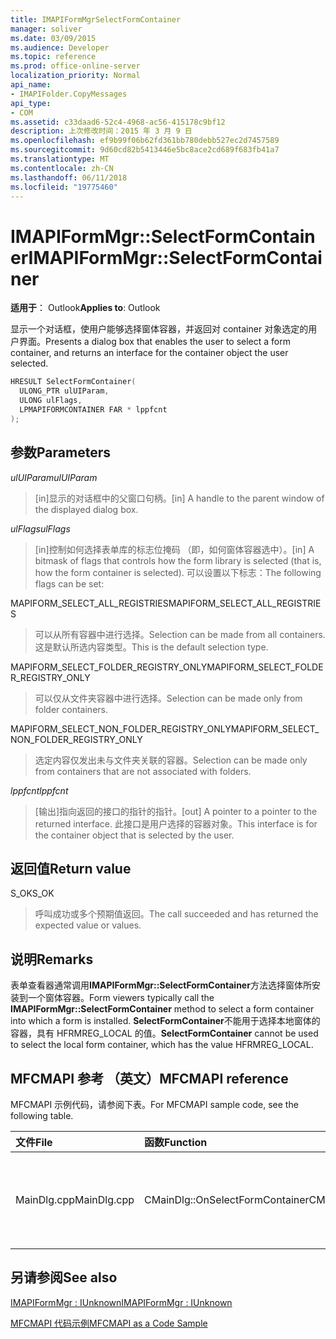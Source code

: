 ```yaml
---
title: IMAPIFormMgrSelectFormContainer
manager: soliver
ms.date: 03/09/2015
ms.audience: Developer
ms.topic: reference
ms.prod: office-online-server
localization_priority: Normal
api_name:
- IMAPIFolder.CopyMessages
api_type:
- COM
ms.assetid: c33daad6-52c4-4968-ac56-415178c9bf12
description: 上次修改时间：2015 年 3 月 9 日
ms.openlocfilehash: ef9b99f06b62fd361bb780debb527ec2d7457589
ms.sourcegitcommit: 9d60cd82b5413446e5bc8ace2cd689f683fb41a7
ms.translationtype: MT
ms.contentlocale: zh-CN
ms.lasthandoff: 06/11/2018
ms.locfileid: "19775460"
---
```

# <a name="imapiformmgrselectformcontainer"></a><span data-ttu-id="8f723-103">IMAPIFormMgr::SelectFormContainer</span><span class="sxs-lookup"><span data-stu-id="8f723-103">IMAPIFormMgr::SelectFormContainer</span></span>

  
  
<span data-ttu-id="8f723-104">**适用于**： Outlook</span><span class="sxs-lookup"><span data-stu-id="8f723-104">**Applies to**: Outlook</span></span> 
  
<span data-ttu-id="8f723-105">显示一个对话框，使用户能够选择窗体容器，并返回对 container 对象选定的用户界面。</span><span class="sxs-lookup"><span data-stu-id="8f723-105">Presents a dialog box that enables the user to select a form container, and returns an interface for the container object the user selected.</span></span>
  
```cpp
HRESULT SelectFormContainer(
  ULONG_PTR ulUIParam,
  ULONG ulFlags,
  LPMAPIFORMCONTAINER FAR * lppfcnt
);
```

## <a name="parameters"></a><span data-ttu-id="8f723-106">参数</span><span class="sxs-lookup"><span data-stu-id="8f723-106">Parameters</span></span>

 <span data-ttu-id="8f723-107">_ulUIParam_</span><span class="sxs-lookup"><span data-stu-id="8f723-107">_ulUIParam_</span></span>
  
> <span data-ttu-id="8f723-108">[in]显示的对话框中的父窗口句柄。</span><span class="sxs-lookup"><span data-stu-id="8f723-108">[in] A handle to the parent window of the displayed dialog box.</span></span> 
    
 <span data-ttu-id="8f723-109">_ulFlags_</span><span class="sxs-lookup"><span data-stu-id="8f723-109">_ulFlags_</span></span>
  
> <span data-ttu-id="8f723-110">[in]控制如何选择表单库的标志位掩码 （即，如何窗体容器选中）。</span><span class="sxs-lookup"><span data-stu-id="8f723-110">[in] A bitmask of flags that controls how the form library is selected (that is, how the form container is selected).</span></span> <span data-ttu-id="8f723-111">可以设置以下标志：</span><span class="sxs-lookup"><span data-stu-id="8f723-111">The following flags can be set:</span></span>
    
<span data-ttu-id="8f723-112">MAPIFORM_SELECT_ALL_REGISTRIES</span><span class="sxs-lookup"><span data-stu-id="8f723-112">MAPIFORM_SELECT_ALL_REGISTRIES</span></span> 
  
> <span data-ttu-id="8f723-113">可以从所有容器中进行选择。</span><span class="sxs-lookup"><span data-stu-id="8f723-113">Selection can be made from all containers.</span></span> <span data-ttu-id="8f723-114">这是默认所选内容类型。</span><span class="sxs-lookup"><span data-stu-id="8f723-114">This is the default selection type.</span></span> 
    
<span data-ttu-id="8f723-115">MAPIFORM_SELECT_FOLDER_REGISTRY_ONLY</span><span class="sxs-lookup"><span data-stu-id="8f723-115">MAPIFORM_SELECT_FOLDER_REGISTRY_ONLY</span></span> 
  
> <span data-ttu-id="8f723-116">可以仅从文件夹容器中进行选择。</span><span class="sxs-lookup"><span data-stu-id="8f723-116">Selection can be made only from folder containers.</span></span>
    
<span data-ttu-id="8f723-117">MAPIFORM_SELECT_NON_FOLDER_REGISTRY_ONLY</span><span class="sxs-lookup"><span data-stu-id="8f723-117">MAPIFORM_SELECT_NON_FOLDER_REGISTRY_ONLY</span></span> 
  
> <span data-ttu-id="8f723-118">选定内容仅发出未与文件夹关联的容器。</span><span class="sxs-lookup"><span data-stu-id="8f723-118">Selection can be made only from containers that are not associated with folders.</span></span>
    
 <span data-ttu-id="8f723-119">_lppfcnt_</span><span class="sxs-lookup"><span data-stu-id="8f723-119">_lppfcnt_</span></span>
  
> <span data-ttu-id="8f723-120">[输出]指向返回的接口的指针的指针。</span><span class="sxs-lookup"><span data-stu-id="8f723-120">[out] A pointer to a pointer to the returned interface.</span></span> <span data-ttu-id="8f723-121">此接口是用户选择的容器对象。</span><span class="sxs-lookup"><span data-stu-id="8f723-121">This interface is for the container object that is selected by the user.</span></span>
    
## <a name="return-value"></a><span data-ttu-id="8f723-122">返回值</span><span class="sxs-lookup"><span data-stu-id="8f723-122">Return value</span></span>

<span data-ttu-id="8f723-123">S_OK</span><span class="sxs-lookup"><span data-stu-id="8f723-123">S_OK</span></span> 
  
> <span data-ttu-id="8f723-124">呼叫成功或多个预期值返回。</span><span class="sxs-lookup"><span data-stu-id="8f723-124">The call succeeded and has returned the expected value or values.</span></span>
    
## <a name="remarks"></a><span data-ttu-id="8f723-125">说明</span><span class="sxs-lookup"><span data-stu-id="8f723-125">Remarks</span></span>

<span data-ttu-id="8f723-126">表单查看器通常调用**IMAPIFormMgr::SelectFormContainer**方法选择窗体所安装到一个窗体容器。</span><span class="sxs-lookup"><span data-stu-id="8f723-126">Form viewers typically call the **IMAPIFormMgr::SelectFormContainer** method to select a form container into which a form is installed.</span></span> <span data-ttu-id="8f723-127">**SelectFormContainer**不能用于选择本地窗体的容器，具有 HFRMREG_LOCAL 的值。</span><span class="sxs-lookup"><span data-stu-id="8f723-127">**SelectFormContainer** cannot be used to select the local form container, which has the value HFRMREG_LOCAL.</span></span> 
  
## <a name="mfcmapi-reference"></a><span data-ttu-id="8f723-128">MFCMAPI 参考 （英文）</span><span class="sxs-lookup"><span data-stu-id="8f723-128">MFCMAPI reference</span></span>

<span data-ttu-id="8f723-129">MFCMAPI 示例代码，请参阅下表。</span><span class="sxs-lookup"><span data-stu-id="8f723-129">For MFCMAPI sample code, see the following table.</span></span>
  
|<span data-ttu-id="8f723-130">**文件**</span><span class="sxs-lookup"><span data-stu-id="8f723-130">**File**</span></span>|<span data-ttu-id="8f723-131">**函数**</span><span class="sxs-lookup"><span data-stu-id="8f723-131">**Function**</span></span>|<span data-ttu-id="8f723-132">**Comment**</span><span class="sxs-lookup"><span data-stu-id="8f723-132">**Comment**</span></span>|
|:-----|:-----|:-----|
|<span data-ttu-id="8f723-133">MainDlg.cpp</span><span class="sxs-lookup"><span data-stu-id="8f723-133">MainDlg.cpp</span></span>  <br/> |<span data-ttu-id="8f723-134">CMainDlg::OnSelectFormContainer</span><span class="sxs-lookup"><span data-stu-id="8f723-134">CMainDlg::OnSelectFormContainer</span></span>  <br/> |<span data-ttu-id="8f723-135">MFCMAPI 使用**IMAPIFormMgr::SelectFormContainer**方法呈现其内容之前选择窗体的容器。</span><span class="sxs-lookup"><span data-stu-id="8f723-135">MFCMAPI uses the **IMAPIFormMgr::SelectFormContainer** method to select a form container before rendering its contents.</span></span>  <br/> |
   
## <a name="see-also"></a><span data-ttu-id="8f723-136">另请参阅</span><span class="sxs-lookup"><span data-stu-id="8f723-136">See also</span></span>



[<span data-ttu-id="8f723-137">IMAPIFormMgr : IUnknown</span><span class="sxs-lookup"><span data-stu-id="8f723-137">IMAPIFormMgr : IUnknown</span></span>](imapiformmgriunknown.md)


[<span data-ttu-id="8f723-138">MFCMAPI 代码示例</span><span class="sxs-lookup"><span data-stu-id="8f723-138">MFCMAPI as a Code Sample</span></span>](mfcmapi-as-a-code-sample.md)

